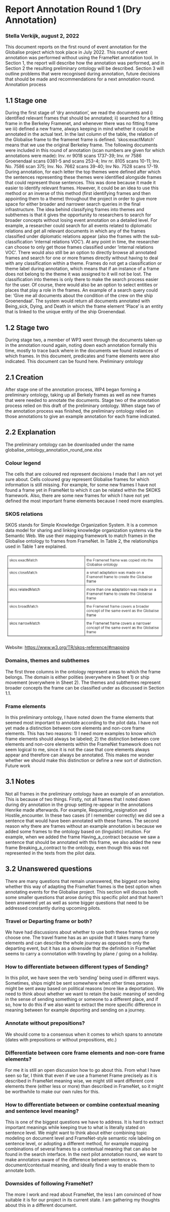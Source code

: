 # Report Annotation Round 1 (Dry Annotation)
### Stella Verkijk, august 2, 2022

This document reports on the first round of event annotation for the Globalise project which took place in July 2022. This round of event annotation was performed without using the FrameNet annotation tool. In Section 1, the report will describe how the annotation was performed, and in Section 2 the resulting preliminary ontology will be described. Section 3 will outline problems that were recognised during annotation, future decisions that should be made and recommendations for a next annotation round.  
Annotation process

## 1.1 Stage one

During the first stage of ‘dry annotation’, we read the documents and i) identified relevant frames that should be annotated; ii) searched for a fitting frame in the Berkeley Framenet, and whenever there was no fitting frame we iii) defined a new frame, always keeping in mind whether it could be annotated in the actual text. In the last column of the table, the relation of the Globalise frame to the framenet frame is defined. ‘skos:exactMatch’ means that we use the original Berkeley frame. The following documents were included in this round of annotation (scan numbers are given for which annotations were made): Inv. nr 9018 scans 1737-39; Inv. nr 7586 Groenendaal scans 0381-5 and scans 253-4; Inv nr. 8105 scans 10-11;  Inv. No. 7586 scan 375; Inv. No. 7662 scans 39-40; Inv No. 7528 scans 17-19. 
During annotation, for each letter the top themes were defined after which the sentences representing these themes were identified alongside frames that could represent those sentences. This was done because it made it easier to identify relevant frames. However, it could be an idea to use this method or an inverse of this method (first identifying frames and then appointing them to a theme) throughout the project in order to give more space for either broader and narrower search queries in the final infrastructure. The idea behind classifying frames into themes and subthemes is that it gives the opportunity to researchers to search for broader concepts without losing event annotation on a detailed level. For example, a researcher could search for all events related to diplomatic relations and get all relevant documents in which any of the frames classified under diplomatic relations appear (also the frames with the sub-classification ‘internal relations VOC’). At any point in time, the researcher can choose to only get those frames classified under ‘internal relations VOC’. There would also still be an option to directly browse all annotated frames and search for one or more frames directly without having to deal with any classification within a theme. Frames do not get a classification or theme label during annotation, which means that if an instance of a frame does not belong to the theme it was assigned to it will not be lost. The classification into themes is only there to make the search process easier for the user. Of course, there would also be an option to select entities or places that play a role in the frames. An example of a search query could be: ‘Give me all documents about the condition of the crew on the ship Groenendaal’. The system would return all documents annotated with Being_sick, Dying, and Death in which the frame element ‘Place’ is an entity that is linked to the unique entity of the ship Groenendaal. 

## 1.2 Stage two

During stage two, a member of WP3 went through the documents taken up in the annotation round again, noting down each annotation formally this time, mostly to trace back where in the documents we found instances of which frames. In this document, predicates and frame elements were also indicated. This document can be found here.
Preliminary ontology

## 2.1 Creation

After stage one of the annotation process, WP4 began forming a preliminary ontology, taking up all Berkely frames as well as new frames that were needed to annotate the documents. Stage two of the annotation process relied on this draft of the preliminary ontology. When stage two of the annotation process was finished, the preliminary ontology relied on those annotations to give an example annotation for each frame indicated. 

## 2.2 Explanation

The preliminary ontology can be downloaded under the name globalise_ontology_annotation_round_one.xlsx 

### Colour legend
The cells that are coloured red represent decisions I made that I am not yet sure about. Cells coloured gray represent Globalise frames for which information is still missing. For example, for some new frames I have not found a frame yet in FrameNet to which it can be related within the SKOKS framework. Also, there are some new frames for which I have not yet defined the most important frame elements because I need more examples.

### SKOS relations

SKOS stands for Simple Knowledge Organization System. It is a common data model for sharing and linking knowledge organization systems via the Semantic Web. We use their mapping framework to match frames in the Globalise ontology to frames from FrameNet. In Table 2, the relationships used in Table 1 are explained.

![Table 2: SKOS relations used:](skos_table.png)

Website: https://www.w3.org/TR/skos-reference/#mapping


### Domains, themes and subthemes
The first three columns in the ontology represent areas to which the frame belongs. The domain is either polities (everywhere in Sheet 1) or ship movement (everywhere in Sheet 2). The themes and subthemes represent broader concepts the frame can be classified under as discussed in Section 1.1. 

### Frame elements
In this preliminary ontology, I have noted down the frame elements that seemed most important to annotate according to the pilot data. I have not yet made a distinction between core elements and non-core frame elements. This has two reasons: 1) I need more examples to know which frame elements should always be labeled;  2) the distinction between core elements and non-core elements within the FrameNet framework does not seem logical to me, since it is not the case that core elements always appear and therefore can always be annotated. This makes me wonder whether we should make this distinction or define a new sort of distinction. 
Future work

## 3.1 Notes
Not all frames in the preliminary ontology have an example of an annotation. This is because of two things. Firstly, not all frames that I noted down during dry annotation in the group setting re-appear in the annotations Henrike made afterwards. For example, Requesting_resignation and Hostile_encounter. In these two cases (if I remember correctly) we did see a sentence that would have been annotated with these frames. The second reason why there are frames without an example annotation is because we added some frames to the ontology based on (linguistic) intuition. For example, when we added the frame Having_a_contract because we saw a sentence that should be annotated with this frame, we also added the new frame Breaking_a_contract to the ontology, even though this was not represented in the texts from the pilot data. 

## 3.2 Unanswered questions
There are many questions that remain unanswered, the biggest one being whether this way of adapting the FrameNet frames is the best option when annotating events for the Globalise project. This section will discuss both some smaller questions that arose during this specific pilot and that haven’t been answered yet as well as some bigger questions that need to be addressed constantly during upcoming pilots. 

### Travel or Departing frame or both?
We have had discussions about whether to use both these frames or only choose one. The travel frame has as an upside that it takes many frame elements and can describe the whole journey as opposed to only the departing event, but it has as a downside that the definition in FrameNet seems to carry a connotation with traveling by plane / going on a holiday. 
### How to differentiate between different types of Sending?
In this pilot, we have seen the verb ‘sending’ being used in different ways. Sometimes, ships might be sent somewhere when other times persons might be sent away based on political reasons (more like a deportation). We need to think about whether we want to retain the basic meaning of sending in the sense of sending something or someone to a different place, and if so, how to do this if we also want to extract the more specific difference in meaning between for example deporting and sending on a journey. 
### Annotate without prepositions?
We should come to a consensus when it comes to which spans to annotate (dates with prepositions or without prepositions, etc.)
### Differentiate between core frame elements and non-core frame elements?
For me it is still an open discussion how to go about this. From what I have seen so far, I think that even if we use a framenet Frame precisely as it is described in FrameNet meaning wise, we might still want different core elements there (either less or more) than described in FrameNet, so it might be worthwhile to make our own rules for this. 
### How to differentiate between or combine contextual meaning and sentence level meaning?
This is one of the biggest questions we have to address. It is hard to extract important meanings while keeping true to what is literally stated on sentence level. We might want to think about either combining topic modeling on document level and FrameNet-style semantic role labeling on sentence level, or adopting a different method, for example mapping combinations of several frames to a contextual meaning that can also be found in the search interface. In the next pilot annotation round, we want to make annotators aware of the difference between sentence vs. document/contextual meaning, and ideally find a way to enable them to annotate both. 
### Downsides of following FrameNet?
The more I work and read about FrameNet, the less I am convinced of how suitable it is for our project in its current state. I am gathering my thoughts about this in a different document. 



